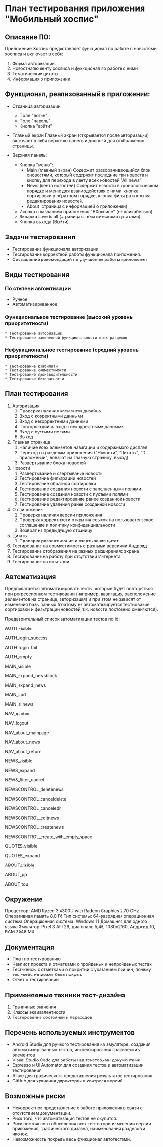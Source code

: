 # План тестирования приложения "Мобильный хоспис"

## Описание ПО:
Приложение Хоспис предоставляет функционал по работе с новостями хосписа и включает в себя:

1. Форма авторизации.
2. Новостнаяю ленту хосписа и функционал по работе с ними
3. Тематические цитаты.
4. Информация о приложении.
   
## Функционал, реализованный в приложении:

+ Страница авторизации
    * Поле "логин"
    * Поле "пароль"
    * Кнопка "войти"

+ Главный экран
  Главный экран (открывается после авторизации) включает в себя верхнюю панель и дисплей для отображения страницы.

+ Верхняя панель:
    * Кнопка "меню":
      * Main (главный экран)
        Содержит разворачивающийся блок сновостями, который содержит последние три новости и кнопку для перехода в ленту всех новостей "All news"
      * News (лента новостей)
        Содержит новости в хронологическом порядке и меню для взаимодействия с ними: кнопка сортировки в обратном порядке, кнопка фильтра и кнопка редактирования новостей. 
      * About (страница с информацией о приложении)
    * Иконка с названием приложения "ВХосписе" (не кликабельно)
    * Вкладка Love is all (страница с тематическими цитатами)
    * Кнопка выхода (Выйти)

## Задачи тестирования

* Тестирование функционала авторизации.
* Тестирование корректной работы функционала приложения.
* Составление рекомендаций по улучшению работы приложения
  
## Виды тестирования

### По степени автомтизации
  * Ручное
  * Автоматизированное 

### Функциональное тестирование (высокий уровень приоритетности)
    * Тестирование авторизации
    * Тестирование заявленной функциональности всех разделов
### Нефункциональное тестирование (средний уровень приоритетности)
    * Тестирование юзабилити
    * Тестирование совместимости
    * Тестирование производительности 
    * Тестирование безопасности

## План тестирования
1. Авторизация
   1. Проверка наличия элементов дизайна
   2. Вход с корректными данными
   3. Вход с некорректными данными
   4. Повторяющийся вход с некорректными данными
   5. Вход с пустыми полями
   6. Выход
2. Главная страница
   1. Наличие всех элементов навигации и содержимого дисплея
   2. Переход по разделам приложения ("Новости", "Цитаты", "О приложении", вовзрат на главную страницу, выход)
   3. Развертывание блока новостей
3. Новости
   1. Развертывание и свертывание новости
   2. Тестирование фильтрации новостей
   3. Тестирование обратной сортировки
   4. Тестирование создания новости с заполненными полями
   5. Тестирование создания новости с пустыми полями
   6. Тестирование редактирование ранее созданной новости
   7. Тестирование удаления ранее созданной новости
4. О приложении
   1. Проверка наличия версии приложения
   2. Проверка корректности открытия ссылок на пользовательское соглашение и политику конфиденциальности
   3. Возврат на предыдущую страницу
5. Цитаты
   1. Проверка развертывания и свертывания цитат
6. Тестирование на совместимость с разными версиями  Андроид
7. Тестирование отображения на разных расширениях экрана
8. Тестирование на работу при отсутствии Интернета
9. Тестирование на инъекции

## Автоматизация
Предполагается автоматизировать тесты, которые будут повторяться при регрессионном тестировани (например, навигация, расположение эелементов на странице, авторизация) и при этом не зависят от изменения базы данных (поэтому не автоматизируется тестиование сортировки и фильтрации новостей, т.к. новости постоянно сменяются).

Предварительный список автоматизации тестов по id:

AUTH_visible

AUTH_login_success

AUTH_login_fail

AUTH_empty

MAIN_visible

MAIN_expand_newsblock

MAIN_expand_news

MAIN_upd

MAIN_allnews

NAV_quotes

NAV_logout

NAV_about_mainpage

NAV_about_news

NAV_about_return

NEWS_visible

NEWS_expand

NEWS_filter_cancel

NEWSCONTROL_deletenews

NEWSCONTROL_canceldelete

NEWSCONTROL_canceledit

NEWSCONTROL_editnews

NEWSCONTROL_createnews

NEWSCONTROL_create_with_empty_space

QUOTES_visible

QUOTES_expand

ABOUT_visible

ABOUT_pp

ABOUT_tou


## Окружение
Процессор: AMD Ryzen 3 4300U with Radeon Graphics 2.70 GHz
Оперативная память 8,0 Гб
Тип системы: 64-разрядная операционная система
Операционная система: Windows 11 Домашняя для одного языка
Эмулятор: Pixel 3 API 29, диагональ 5,46, 1080х2160, Андроид 10, RAM 2048 Мб.

## Документация
* План по тестированию.
* Чеклист проекта и отметками о пройденых и непройденых тестах 
* Тест-кейсы с отметками о покрытии с указанием причин, почему тест-кейс не может быть покрыт.
* Отчет о тестировании

## Применяемые техники тест-дизайна

1. Граничные значения
2. Классы эквивалентности
3. Тестирование состояний и переходов

## Перечень используемых инструментов 
* Android Studio для ручного тестирования на эмуляторе, создания автоматизированных тестов, инспектирования графическиъ элементов
* Visual Studio Code для работы над текстовыми документами
* Espresso и UI Automator для создания тестов и автоматизации тестирования
* Allure для графического представления результатов тестирования
* GitHub  для хранения директории и контроля версий

## Возможные риски
* Некорректное представление о работе приложения в связи с отсутствием документации.
* Риск того, что автоматизация тестов не окупится.
* Риск постоянного обновления всех тестов при изменении версии приложения, графического дизайна, наименования разделов и иконок.
* Невозможность покрыть весь функционал автотестами.

